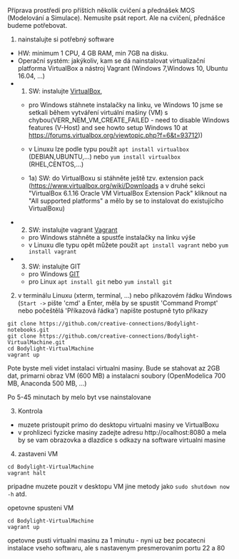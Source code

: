 Příprava prostředí pro příštích několik cvičení a přednášek MOS (Modelování a Simulace). Nemusíte psát report. Ale na cvičení, přednášce budeme potřebovat. 

1) nainstalujte si potřebný software

  * HW: minimum 1 CPU, 4 GB RAM, min 7GB na disku.
  * Operační systém: jakýkoliv, kam se dá nainstalovat virtualizační platforma VirtualBox a nástroj Vagrant (Windows 7,Windows 10, Ubuntu 16.04, ...)
  * 1) SW: instalujte [VirtualBox](https://www.virtualbox.org/wiki/Downloads),
    * pro Windows stáhnete instalačky na linku, ve Windows 10 jsme se setkali během vytváření virtuální mašiny (VM) s chybou(VERR_NEM_VM_CREATE_FAILED - need to disable Windows features (V-Host) and see howto setup Windows 10 at https://forums.virtualbox.org/viewtopic.php?f=6&t=93712))
    * v Linuxu lze podle typu použít `apt install virtualbox` (DEBIAN,UBUNTU,...) nebo `yum install virtualbox` (RHEL,CENTOS,...)

    * 1a) SW: do VirtualBoxu si stáhněte ještě tzv. extension pack (https://www.virtualbox.org/wiki/Downloads a v druhé sekci "VirtualBox 6.1.16 Oracle VM VirtualBox Extension Pack" kliknout na "All supported platforms" a mělo by se to instalovat do existujícího VirtualBoxu)
  * 2) SW: instalujte vagrant [Vagrant](https://www.vagrantup.com/downloads.html)
    * pro Windows stáhněte a spustťe instalačky na linku výše
    * v Linuxu dle typu opět můžete použít `apt install vagrant` nebo `yum install vagrant`
  * 3) SW: instalujte GIT
    * pro Windows [GIT](https://git-scm.com/download)
    * pro Linux `apt install git` nebo `yum install git`
     
2) v terminálu Linuxu (xterm, terminal, ...) nebo příkazovém řádku Windows (`Start ->` pište 'cmd' a Enter, měla by se spustit 'Command Prompt' nebo počeštělá 'Příkazová řádka')
napište postupně tyto příkazy
```
git clone https://github.com/creative-connections/Bodylight-notebooks.git
git clone https://github.com/creative-connections/Bodylight-VirtualMachine.git
cd Bodylight-VirtualMachine
vagrant up     
```

Pote byste meli videt instalaci virtualni masiny. Bude se stahovat az 2GB dat, primarni obraz VM (600 MB) a instalacni soubory (OpenModelica 700 MB, Anaconda 500 MB, ...)

Po 5-45 minutach by melo byt vse nainstalovane

3) Kontrola
  * muzete pristoupit primo do desktopu virtualni masiny ve VirtualBoxu
  * v prohlizeci fyzicke masiny zadejte adresu http://ocalhost:8080 a mela by se vam obrazovka a dlazdice s odkazy na software virtualni masine

4) zastaveni VM
```
cd Bodylight-VirtualMachine
vagrant halt
```
pripadne muzete pouzit v desktopu VM jine metody jako `sudo shutdown now -h` atd.

opetovne spusteni VM
```
cd Bodylight-VirtualMachine
vagrant up
```
opetovne pusti virtualni masinu za 1 minutu - nyni uz bez pocatecni instalace vseho softwaru, ale s nastavenym presmerovanim portu 22 a 80
